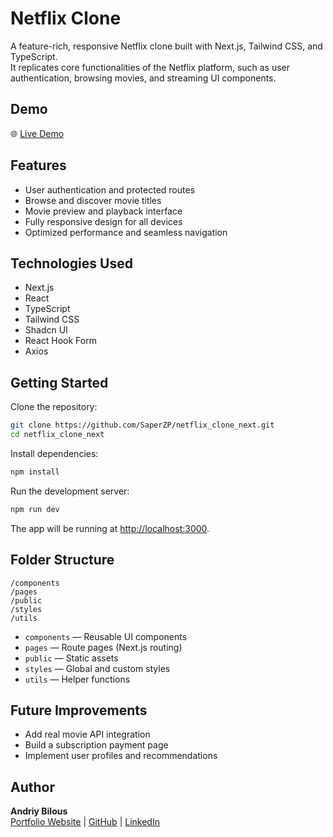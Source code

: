 # Netflix Clone

A feature-rich, responsive Netflix clone built with Next.js, Tailwind CSS, and TypeScript.  
It replicates core functionalities of the Netflix platform, such as user authentication, browsing movies, and streaming UI components.

## Demo

🌐 [Live Demo](https://movie-app-next-git-main-andriybs-projects.vercel.app)

## Features

- User authentication and protected routes
- Browse and discover movie titles
- Movie preview and playback interface
- Fully responsive design for all devices
- Optimized performance and seamless navigation

## Technologies Used

- Next.js
- React
- TypeScript
- Tailwind CSS
- Shadcn UI
- React Hook Form
- Axios

## Getting Started

Clone the repository:

```bash
git clone https://github.com/SaperZP/netflix_clone_next.git
cd netflix_clone_next
```

Install dependencies:

```bash
npm install
```

Run the development server:

```bash
npm run dev
```

The app will be running at [http://localhost:3000](http://localhost:3000).

## Folder Structure

```
/components
/pages
/public
/styles
/utils
```

- `components` — Reusable UI components
- `pages` — Route pages (Next.js routing)
- `public` — Static assets
- `styles` — Global and custom styles
- `utils` — Helper functions

## Future Improvements

- Add real movie API integration
- Build a subscription payment page
- Implement user profiles and recommendations

## Author

**Andriy Bilous**  
[Portfolio Website](https://bilous.info) | [GitHub](https://github.com/SaperZP) | [LinkedIn](https://www.linkedin.com/in/andriy-bilous)
